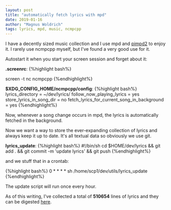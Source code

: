 ```yaml
---
layout: post
title: "automatically fetch lyrics with mpd"
date: 2019-01-16
author: "Magnus Woldrich"
tags: lyrics, mpd, music, ncmpcpp
---
```


I have a decently sized music collection and I use mpd and
[pimpd2](https://github.com/trapd00r/pimpd2) to enjoy it. I rarely use ncmpcpp
myself, but I've found a very good use for it.

Autostart it when you start your screen session and forget about it:

**.screenrc**:
{%highlight bash%}

screen -t nc ncmpcpp
{%endhighlight%}

**$XDG\_CONFIG\_HOME/ncmpcpp/config**:
{%highlight bash%}
lyrics_directory                            = ~/dev/lyrics/
follow_now_playing_lyrics                   = yes
store_lyrics_in_song_dir                    = no
fetch_lyrics_for_current_song_in_background = yes
{%endhighlight%}

Now, whenever a song change occurs in mpd, the lyrics is automatically fetched
in the background.

Now we want a way to store the ever-expanding collection of lyrics and always
keep it up to date. It's all textual data so obviously we use git.

**lyrics\_update**:
{%highlight bash%}
#!/bin/sh
cd $HOME/dev/lyrics             &&
  git add .                     &&
  git commit -m 'update lyrics' && git push
{%endhighlight%}

and we stuff that in a crontab:

{%highlight bash%}
0 * * * * sh /home/scp1/dev/utils/lyrics_update
{%endhighlight%}

The update script will run once every hour.

As of this writing, I've collected a total of **510654** lines of lyrics and
they can be digested [here](https://github.com/trapd00r/lyrics).

